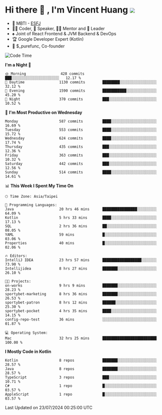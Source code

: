 # Hi there 👋 , I'm Vincent Huang ![](https://komarev.com/ghpvc/?username=Jian-Min-Huang)
- 👀 MBTI - [ESFJ](https://www.16personalities.com/esfj-personality)
- 👨‍💻 Coder, 🎤 Speaker, 👨‍🏫 Mentor and 🚀 Leader
- ♠️ Joint of React Frontend & JVM Backend & DevOps
- 🏆 Google Developer Expert (Kotlin)
- 💼 $_purefunc, Co-founder

<!--START_SECTION:waka-->
![Code Time](http://img.shields.io/badge/Code%20Time-4%2C112%20hrs%205%20mins-blue)

**I'm a Night 🦉** 

```text
🌞 Morning                428 commits         ███░░░░░░░░░░░░░░░░░░░░░░   12.17 % 
🌆 Daytime                1130 commits        ████████░░░░░░░░░░░░░░░░░   32.12 % 
🌃 Evening                1590 commits        ███████████░░░░░░░░░░░░░░   45.20 % 
🌙 Night                  370 commits         ███░░░░░░░░░░░░░░░░░░░░░░   10.52 % 
```
📅 **I'm Most Productive on Wednesday** 

```text
Monday                   587 commits         ████░░░░░░░░░░░░░░░░░░░░░   16.69 % 
Tuesday                  553 commits         ████░░░░░░░░░░░░░░░░░░░░░   15.72 % 
Wednesday                624 commits         ████░░░░░░░░░░░░░░░░░░░░░   17.74 % 
Thursday                 435 commits         ███░░░░░░░░░░░░░░░░░░░░░░   12.36 % 
Friday                   363 commits         ███░░░░░░░░░░░░░░░░░░░░░░   10.32 % 
Saturday                 442 commits         ███░░░░░░░░░░░░░░░░░░░░░░   12.56 % 
Sunday                   514 commits         ████░░░░░░░░░░░░░░░░░░░░░   14.61 % 
```


📊 **This Week I Spent My Time On** 

```text
🕑︎ Time Zone: Asia/Taipei

💬 Programming Languages: 
Java                     20 hrs 46 mins      ████████████████░░░░░░░░░   64.09 % 
Kotlin                   5 hrs 33 mins       ████░░░░░░░░░░░░░░░░░░░░░   17.13 % 
SQL                      2 hrs 36 mins       ██░░░░░░░░░░░░░░░░░░░░░░░   08.05 % 
YAML                     59 mins             █░░░░░░░░░░░░░░░░░░░░░░░░   03.06 % 
Properties               40 mins             █░░░░░░░░░░░░░░░░░░░░░░░░   02.06 % 

🔥 Editors: 
IntelliJ IDEA            23 hrs 57 mins      ██████████████████░░░░░░░   73.90 % 
Intellijidea             8 hrs 27 mins       ███████░░░░░░░░░░░░░░░░░░   26.10 % 

🐱‍💻 Projects: 
on-works                 9 hrs 9 mins        ███████░░░░░░░░░░░░░░░░░░   28.23 % 
sportybet-marketing      8 hrs 36 mins       ███████░░░░░░░░░░░░░░░░░░   26.53 % 
sportybet-patron         8 hrs 12 mins       ██████░░░░░░░░░░░░░░░░░░░   25.30 % 
sportybet-pocket         4 hrs 35 mins       ████░░░░░░░░░░░░░░░░░░░░░   14.15 % 
config-repo-test         36 mins             ░░░░░░░░░░░░░░░░░░░░░░░░░   01.87 % 

💻 Operating System: 
Mac                      32 hrs 25 mins      █████████████████████████   100.00 % 
```

**I Mostly Code in Kotlin** 

```text
Kotlin                   8 repos             ███████░░░░░░░░░░░░░░░░░░   28.57 % 
Java                     8 repos             ███████░░░░░░░░░░░░░░░░░░   28.57 % 
TypeScript               3 repos             ███░░░░░░░░░░░░░░░░░░░░░░   10.71 % 
C#                       1 repo              █░░░░░░░░░░░░░░░░░░░░░░░░   03.57 % 
AppleScript              1 repo              █░░░░░░░░░░░░░░░░░░░░░░░░   03.57 % 
```




 Last Updated on 23/07/2024 00:25:00 UTC
<!--END_SECTION:waka-->

